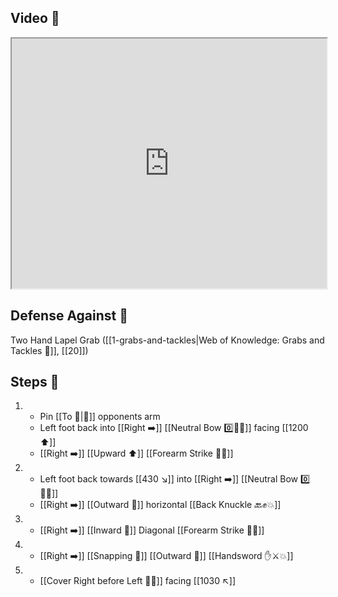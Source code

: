 ## Video 🎥

<iframe src="https://www.youtube.com/embed/nSGbhR43Z5g?start=244&end=344" width="100%" height="400"></iframe>

## Defense Against 🤺

Two Hand Lapel Grab ([[1-grabs-and-tackles|Web of Knowledge: Grabs and Tackles 🤝]], [[20]])

## Steps 👣

1. - Pin [[To 🎯|🎯]] opponents arm 
    - Left foot back into [[Right ➡️]] [[Neutral Bow 0️⃣🧍‍♂️]] facing [[1200 ⬆️]] 
    - [[Right ➡️]] [[Upward ⬆️]] [[Forearm Strike 💪💥]]
2. - Left foot back towards [[430 ↘️]] into [[Right ➡️]] [[Neutral Bow 0️⃣🧍‍♂️]] 
    - [[Right ➡️]] [[Outward 🔼]] horizontal [[Back Knuckle 🔙✊💥]]
3. - [[Right ➡️]] [[Inward 🔽]] Diagonal [[Forearm Strike 💪💥]]
4. - [[Right ➡️]] [[Snapping 💨]] [[Outward 🔼]] [[Handsword ✋⚔️💥]]
5. - [[Cover Right before Left 🦶🔄]] facing [[1030 ↖️]]
